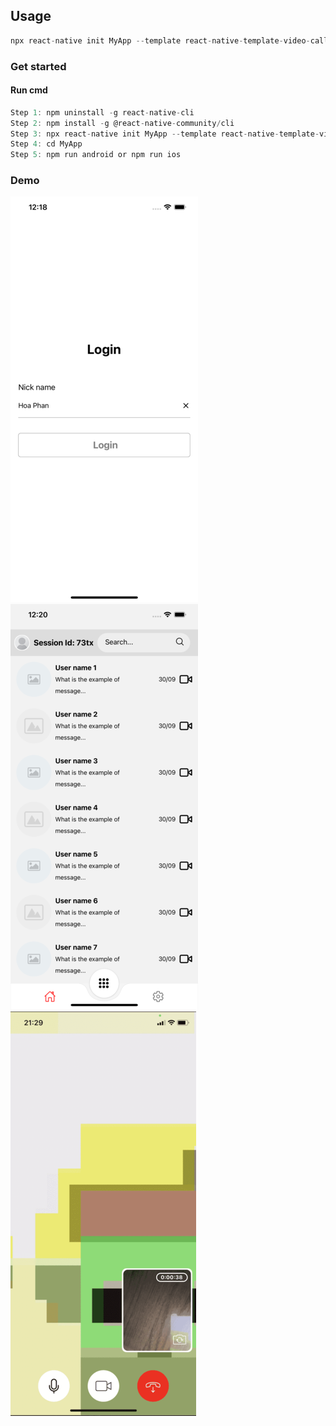 ## Usage
```js
npx react-native init MyApp --template react-native-template-video-call
```
### Get started
#### Run cmd
```js
Step 1: npm uninstall -g react-native-cli
Step 2: npm install -g @react-native-community/cli
Step 3: npx react-native init MyApp --template react-native-template-video-call
Step 4: cd MyApp
Step 5: npm run android or npm run ios
```
### Demo
![](https://github.com/hoaphantn7604/file-upload/blob/master/document/videocall/demo.png)
![](https://github.com/hoaphantn7604/file-upload/blob/master/document/videocall/demo1.png)
![](https://github.com/hoaphantn7604/file-upload/blob/master/document/videocall/demo2.png)